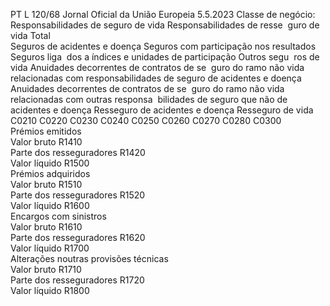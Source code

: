 PT  L 120/68 Jornal Oficial da União Europeia 5.5.2023
 Classe de negócio:  Responsabilidades de seguro de vida  Responsabilidades de resse ­
guro de vida  Total  
Seguros de 
acidentes e 
doença  Seguros com 
participação 
nos resultados  Seguros liga ­
dos a índices 
e unidades de 
participação  Outros segu ­
ros de vida  Anuidades decorrentes 
de contratos de se ­
guro do ramo 
não vida relacionadas 
com responsabilidades 
de seguro de acidentes 
e doença  Anuidades decorrentes 
de contratos de se ­
guro do ramo 
não vida relacionadas 
com outras responsa ­
bilidades de seguro 
que não de acidentes 
e doença  Resseguro de 
acidentes e 
doença  Resseguro de 
vida  
C0210  C0220  C0230  C0240  C0250  C0260  C0270  C0280  C0300  
Prémios emitidos  
Valor bruto  R1410  
Parte dos resseguradores  R1420  
Valor líquido  R1500  
Prémios adquiridos  
Valor bruto  R1510  
Parte dos resseguradores  R1520  
Valor líquido  R1600  
Encargos com sinistros  
Valor bruto  R1610  
Parte dos resseguradores  R1620  
Valor líquido  R1700  
Alterações noutras provisões 
técnicas  
Valor bruto  R1710  
Parte dos resseguradores  R1720  
Valor líquido  R1800